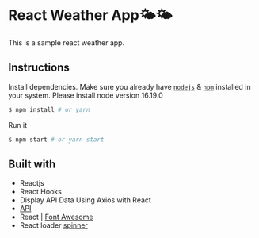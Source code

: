 # React Weather App🌤🌤

This is a sample react weather app. 

## Instructions

Install dependencies. Make sure you already have [`nodejs`](https://nodejs.org/en/) & [`npm`](https://www.npmjs.com/) installed in your system.
Please install node version 16.19.0

```bash
$ npm install # or yarn
```

Run it

```bash
$ npm start # or yarn start
```

## Built with

- Reactjs
- React Hooks
- Display API Data Using Axios with React
- [API](https://openweathermap.org/api)
- React | [Font Awesome](https://fontawesome.com/how-to-use/on-the-web/using-with/react)
- React loader [spinner](https://www.npmjs.com/package/react-loader-spinner)
